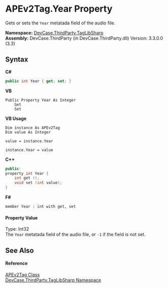 # APEv2Tag.Year Property 
 

Gets or sets the `Year` metatada field of the audio file.

**Namespace:**&nbsp;<a href="N_DevCase_ThirdParty_TagLibSharp">DevCase.ThirdParty.TagLibSharp</a><br />**Assembly:**&nbsp;DevCase.ThirdParty (in DevCase.ThirdParty.dll) Version: 3.3.0.0 (3.3)

## Syntax

**C#**<br />
``` C#
public int Year { get; set; }
```

**VB**<br />
``` VB
Public Property Year As Integer
	Get
	Set
```

**VB Usage**<br />
``` VB Usage
Dim instance As APEv2Tag
Dim value As Integer

value = instance.Year

instance.Year = value
```

**C++**<br />
``` C++
public:
property int Year {
	int get ();
	void set (int value);
}
```

**F#**<br />
``` F#
member Year : int with get, set

```


#### Property Value
Type: Int32<br />The `Year` metatada field of the audio file, or `-1` if the field is not set.

## See Also


#### Reference
<a href="T_DevCase_ThirdParty_TagLibSharp_APEv2Tag">APEv2Tag Class</a><br /><a href="N_DevCase_ThirdParty_TagLibSharp">DevCase.ThirdParty.TagLibSharp Namespace</a><br />